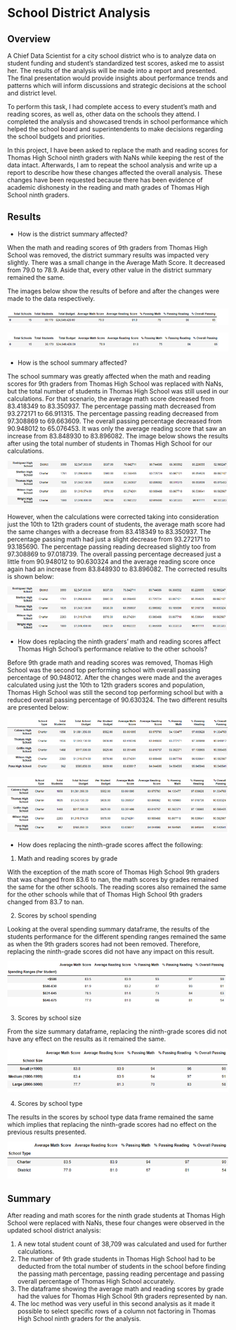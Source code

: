 # School District Analysis

## Overview
A Chief Data Scientist for a city school district who is to analyze data on student funding and student’s standardized test scores, asked me to assist her. The results of the analysis will be made into a report and presented. The final presentation would provide insights about performance trends and patterns which will inform discussions and strategic decisions at the school and district level.

To perform this task, I had complete access to every student’s math and reading scores, as well as, other data on the schools they attend. I completed the analysis and showcased trends in school performance which helped the school board and superintendents to make decisions regarding the school budgets and priorities.

In this project, I have been asked to replace the math and reading scores for Thomas High School ninth graders with NaNs while keeping the rest of the data intact. Afterwards, I am to repeat the school analysis and write up a report to describe how these changes affected the overall analysis. These changes have been requested because there has been evidence of academic dishonesty in the reading and math grades of Thomas High School ninth graders.

## Results
* How is the district summary affected?

When the math and reading scores of 9th graders from Thomas High School was removed, the district summary results was impacted very slightly. There was a small change in the Average Math Score. It decreased from 79.0 to 78.9. Aside that, every other value in the district summary remained the same. 

The images below show the results of before and after the changes were made to the data respectively. 
 
 ![image1](https://github.com/GerlechJen/School_District_Analysis/blob/main/images_folder/old_district_summary.png)
 
 ![image2](https://github.com/GerlechJen/School_District_Analysis/blob/main/images_folder/new_district_summary.png)
 
 
* How is the school summary affected?

The school summary was greatly affected when the math and reading scores for 9th graders from Thomas High School was replaced with NaNs, but the total number of students in Thomas High School was still used in our calculations. For that scenario, the average math score decreased from 83.418349	to 83.350937. The percentage passing math decreased from 93.272171 to 66.911315. The percentage passing reading decreased from 97.308869 to 69.663609. The overall passing percentage decreased from 90.948012 to 65.076453. It was only the average reading score that saw an increase from 83.848930 to 83.896082. The image below shows the results after using the total number of students in Thomas High School for our calculations.

![image3](https://github.com/GerlechJen/School_District_Analysis/blob/main/images_folder/new_school_summary.png)

However, when the calculations were corrected taking into consideration just the 10th to 12th graders count of students, the average math score had the same changes with a decrease from 83.418349	to 83.350937. The percentage passing math had just a slight decrease from 93.272171 to 93.185690. The percentage passing reading decreased slightly too from 97.308869 to 97.018739. The overall passing percentage decreased just a little from 90.948012 to 90.630324 and the average reading score once again had an increase from 83.848930 to 83.896082. The corrected results is shown below:

![image4](https://github.com/GerlechJen/School_District_Analysis/blob/main/images_folder/corrected_school_summary.png)

* How does replacing the ninth graders’ math and reading scores affect Thomas High School’s performance relative to the other schools?

Before 9th grade math and reading scores was removed, Thomas High School was the second top performing school with overall passing percentage of 90.948012. After the changes were made and the averages calculated using just the 10th to 12th graders scores and population, Thomas High School was still the second top performing school but with a reduced overall passing percentage of 90.630324. The two different results are presented below:

![image5](https://github.com/GerlechJen/School_District_Analysis/blob/main/images_folder/old_top_schools.png)

![images6](https://github.com/GerlechJen/School_District_Analysis/blob/main/images_folder/new_top_schools.png)
  
* How does replacing the ninth-grade scores affect the following:
1. Math and reading scores by grade

With the exception of the math score of Thomas High School 9th graders that was changed from  83.6 to nan, the math scores by grades remained the same for the other schools. The reading scores also remained the same for the other schools while that of Thomas High School 9th graders changed from  83.7 to nan.
  
2. Scores by school spending

Looking at the overal spending summary dataframe,  the results of the students performance for the different spending ranges remained the same as when the 9th graders scores had not been removed. Therefore, replacing the ninth-grade scores did not have any impact on this result. 

![image7](https://github.com/GerlechJen/School_District_Analysis/blob/main/images_folder/scores_by_school_spending.png)

3.	Scores by school size

From the size summary dataframe, replacing the ninth-grade scores did not have any effect on the results as it remained the same. 

![image8](https://github.com/GerlechJen/School_District_Analysis/blob/main/images_folder/scores_by_school_size.png)

4. Scores by school type

The results in the scores by school type data frame remained the same which implies that replacing the ninth-grade scores had no effect on the previous results presented.

![image9](https://github.com/GerlechJen/School_District_Analysis/blob/main/images_folder/scores_by_school_type.png)

## Summary
After reading and math scores for the ninth grade students at Thomas High School were replaced with NaNs, these four changes were observed in the updated school district analysis: 
1. A new total student count of 38,709 was calculated and used for further calculations.
2. The number of 9th grade students in Thomas High School had to be deducted from the total number of students in the school before finding the passing math percentage, passing reading percentage and passing overall percentage of Thomas High School accurately. 
3. The dataframe showing the average math and reading scores by grade had the values for Thomas High School 9th graders represented by nan.
4. The loc method was very useful in this second analysis as it made it possible to select specific rows of a column not factoring in Thomas High School ninth graders  for the analysis.

